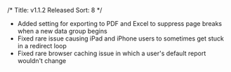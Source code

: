 /*
Title: v1.1.2 Released
Sort: 8
*/
- Added setting for exporting to PDF and Excel to suppress page breaks when a new data group begins  
- Fixed rare issue causing iPad and iPhone users to sometimes get stuck in a redirect loop  
- Fixed rare browser caching issue in which a user's default report wouldn't change  